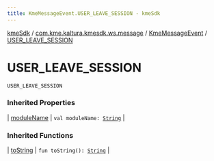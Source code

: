 ```yaml
---
title: KmeMessageEvent.USER_LEAVE_SESSION - kmeSdk
---
```


[kmeSdk](../../index.html) / [com.kme.kaltura.kmesdk.ws.message](../index.html) / [KmeMessageEvent](index.html) / [USER_LEAVE_SESSION](./-u-s-e-r_-l-e-a-v-e_-s-e-s-s-i-o-n.html)

# USER_LEAVE_SESSION

`USER_LEAVE_SESSION`

### Inherited Properties

| [moduleName](module-name.html) | `val moduleName: `[`String`](https://kotlinlang.org/api/latest/jvm/stdlib/kotlin/-string/index.html) |

### Inherited Functions

| [toString](to-string.html) | `fun toString(): `[`String`](https://kotlinlang.org/api/latest/jvm/stdlib/kotlin/-string/index.html) |


